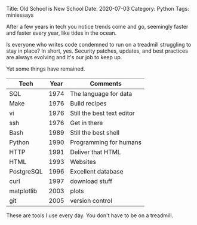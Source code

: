 Title: Old School is New School
Date: 2020-07-03
Category: Python
Tags: miniessays


After a few years in tech you notice trends come and go, seemingly faster and faster every year, like tides in the ocean.

Is everyone who writes code condemned to run on a treadmill struggling to stay in place?
In short, yes. 
Security patches, updates, and best practices are always evolving and it's our job to keep up.

Yet some things have remained.


| Tech    | Year | Comments |
|---------|------|----------|
| SQL     | 1974 | The language for data  |
| Make    | 1976 | Build recipes |
| vi      | 1976 | Still the best text editor |
| ssh     | 1976 | Get in there      |
| Bash    | 1989 | Still the best shell |
| Python  | 1990 | Programming for humans |
| HTTP    | 1991 | Deliver that HTML   |
| HTML    | 1993 | Websites |
| PostgreSQL | 1996 | Excellent database |
| curl    | 1997 | download stuff |
| matplotlib | 2003 | plots |
| git     | 2005 | version control |

These are tools I use every day.
You don't have to be on a treadmill.
